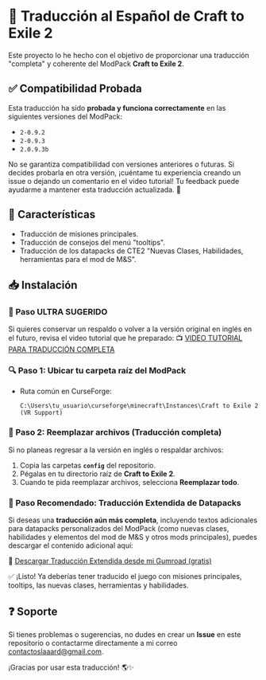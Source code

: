 # 🌟 Traducción al Español de Craft to Exile 2

Este proyecto lo he hecho con el objetivo de proporcionar una traducción "completa" y coherente del ModPack **Craft to Exile 2**.

## ✅ Compatibilidad Probada

Esta traducción ha sido **probada y funciona correctamente** en las siguientes versiones del ModPack:

- `2-0.9.2`
- `2-0.9.3`
- `2.0.9.3b`

No se garantiza compatibilidad con versiones anteriores o futuras. Si decides probarla en otra versión, ¡cuéntame tu experiencia creando un issue o dejando un comentario en el video tutorial! Tu feedback puede ayudarme a mantener esta traducción actualizada. 🔧


## 📌 Características
- Traducción de misiones principales.
- Traducción de consejos del menú "tooltips".
- Traducción de los datapacks de CTE2 "Nuevas Clases, Habilidades, herramientas para el mod de M&S".

## 📥 Instalación

### 💾 Paso ULTRA SUGERIDO
Si quieres conservar un respaldo o volver a la versión original en inglés en el futuro, revisa el video tutorial que he preparado:
📺 [VIDEO TUTORIAL PARA TRADUCCIÓN COMPLETA](https://youtu.be/XRrmj6TKvg4)

### 🔍 Paso 1: Ubicar tu carpeta raíz del ModPack
- Ruta común en CurseForge:
  ```
  C:\Users\tu_usuario\curseforge\minecraft\Instances\Craft to Exile 2 (VR Support)
  ```

### 📂 Paso 2: Reemplazar archivos (Traducción completa)
Si no planeas regresar a la versión en inglés o respaldar archivos:
1. Copia las carpetas **`config`** del repositorio.
2. Pégalas en tu directorio raíz de **Craft to Exile 2**.
3. Cuando te pida reemplazar archivos, selecciona **Reemplazar todo**.

### 🧩 Paso Recomendado: Traducción Extendida de Datapacks
Si deseas una **traducción aún más completa**, incluyendo textos adicionales para datapacks personalizados del ModPack (como nuevas clases, habilidades y elementos del mod de M&S y otros mods principales), puedes descargar el contenido adicional aquí:

🔗 [Descargar Traducción Extendida desde mi Gumroad (gratis)](https://slaaard.gumroad.com/l/qsmfo)

✅ ¡Listo! Ya deberías tener traducido el juego con misiones principales, tooltips, las nuevas clases, herramientas y habilidades.

## ❓ Soporte
Si tienes problemas o sugerencias, no dudes en crear un **Issue** en este repositorio o contactarme directamente a mi correo contactoslaaard@gmail.com.

¡Gracias por usar esta traducción! 🌎✨

